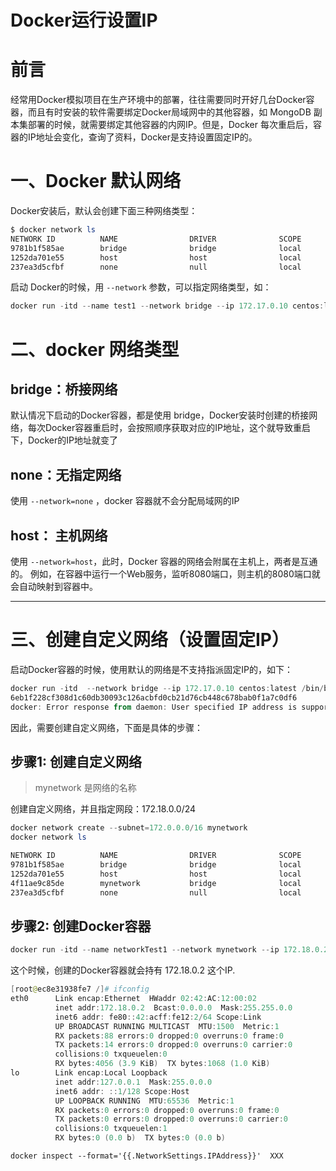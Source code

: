 # Docker运行设置IP

# 前言

经常用Docker模拟项目在生产环境中的部署，往往需要同时开好几台Docker容器，而且有时安装的软件需要绑定Docker局域网中的其他容器，如 MongoDB 副本集部署的时候，就需要绑定其他容器的内网IP。但是，Docker 每次重启后，容器的IP地址会变化，查询了资料，Docker是支持设置固定IP的。

# 一、Docker 默认网络

Docker安装后，默认会创建下面三种网络类型：

```powershell
$ docker network ls
NETWORK ID          NAME                DRIVER              SCOPE
9781b1f585ae        bridge              bridge              local
1252da701e55        host                host                local
237ea3d5cfbf        none                null                local
```


启动 Docker的时候，用 `--network` 参数，可以指定网络类型，如：

```PowerShell
docker run -itd --name test1 --network bridge --ip 172.17.0.10 centos:latest /bin/bash
```


# 二、docker 网络类型

## bridge：桥接网络

默认情况下启动的Docker容器，都是使用 bridge，Docker安装时创建的桥接网络，每次Docker容器重启时，会按照顺序获取对应的IP地址，这个就导致重启下，Docker的IP地址就变了

## none：无指定网络

使用 `--network=none` ，docker 容器就不会分配局域网的IP

## host： 主机网络

使用 `--network=host`，此时，Docker 容器的网络会附属在主机上，两者是互通的。 例如，在容器中运行一个Web服务，监听8080端口，则主机的8080端口就会自动映射到容器中。

---

# 三、创建自定义网络（设置固定IP）

启动Docker容器的时候，使用默认的网络是不支持指派固定IP的，如下：

```PowerShell
docker run -itd  --network bridge --ip 172.17.0.10 centos:latest /bin/bash
6eb1f228cf308d1c60db30093c126acbfd0cb21d76cb448c678bab0f1a7c0df6
docker: Error response from daemon: User specified IP address is supported on user defined networks only.
```


因此，需要创建自定义网络，下面是具体的步骤：

## 步骤1: 创建自定义网络

> mynetwork 是网络的名称


创建自定义网络，并且指定网段：172.18.0.0/24

```PowerShell
docker network create --subnet=172.0.0.0/16 mynetwork
docker network ls

NETWORK ID          NAME                DRIVER              SCOPE
9781b1f585ae        bridge              bridge              local
1252da701e55        host                host                local
4f11ae9c85de        mynetwork           bridge              local
237ea3d5cfbf        none                null                local
```


## 步骤2: 创建Docker容器

```PowerShell
docker run -itd --name networkTest1 --network mynetwork --ip 172.18.0.2 centos:latest /bin/bash
```


这个时候，创建的Docker容器就会持有 172.18.0.2 这个IP.

```PowerShell
[root@ec8e31938fe7 /]# ifconfig
eth0      Link encap:Ethernet  HWaddr 02:42:AC:12:00:02
          inet addr:172.18.0.2  Bcast:0.0.0.0  Mask:255.255.0.0
          inet6 addr: fe80::42:acff:fe12:2/64 Scope:Link
          UP BROADCAST RUNNING MULTICAST  MTU:1500  Metric:1
          RX packets:88 errors:0 dropped:0 overruns:0 frame:0
          TX packets:14 errors:0 dropped:0 overruns:0 carrier:0
          collisions:0 txqueuelen:0
          RX bytes:4056 (3.9 KiB)  TX bytes:1068 (1.0 KiB)
lo        Link encap:Local Loopback
          inet addr:127.0.0.1  Mask:255.0.0.0
          inet6 addr: ::1/128 Scope:Host
          UP LOOPBACK RUNNING  MTU:65536  Metric:1
          RX packets:0 errors:0 dropped:0 overruns:0 frame:0
          TX packets:0 errors:0 dropped:0 overruns:0 carrier:0
          collisions:0 txqueuelen:1
          RX bytes:0 (0.0 b)  TX bytes:0 (0.0 b)
```



```
docker inspect --format='{{.NetworkSettings.IPAddress}}'  XXX
```



